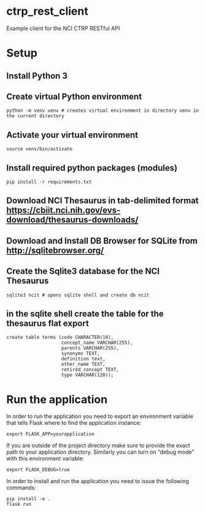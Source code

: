 # ctrp_rest_client
Example client for the NCI CTRP RESTful API

# Setup #
## Install Python 3
## Create virtual Python environment
    python -m venv venv # creates virtual environment in directory venv in the current directory
## Activate your virtual environment
    source venv/bin/activate
## Install required python packages (modules)
    pip install -r requirements.txt
## Download NCI Thesaurus in tab-delimited format https://cbiit.nci.nih.gov/evs-download/thesaurus-downloads/
## Download and Install DB Browser for SQLite from http://sqlitebrowser.org/
## Create the Sqlite3 database for the NCI Thesaurus
    sqlite3 ncit # opens sqlite shell and create db ncit
## in the sqlite shell create the table for the thesaurus flat export
    create table terms (code CHARACTER(10), 
                        concept_name VARCHAR(255), 
                        parents VARCHAR(255), 
                        synonyms TEXT,
                        definition text, 
                        other_name TEXT, 
                        retired_concept TEXT, 
                        type VARCHAR(120));
                        
                        
# Run the application #
In order to run the application you need to export an environment variable that 
tells Flask where to find the application instance:

    export FLASK_APP=yourapplication

If you are outside of the project directory make sure to provide the exact path to your application directory. 
Similarly you can turn on “debug mode” with this environment variable:

    export FLASK_DEBUG=true

In order to install and run the application you need to issue the following commands:

    pip install -e .
    flask run
